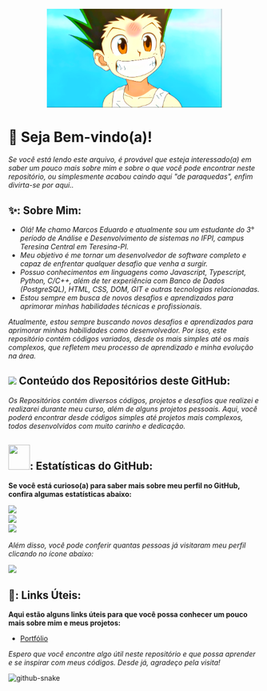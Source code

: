 <p align="center">
    <img width="350" src="./img.png">
</p>

# :wave: Seja Bem-vindo(a)!

*Se você está lendo este arquivo, é provável que esteja interessado(a) em saber um pouco mais sobre mim e sobre o que você pode encontrar neste repositório, ou simplesmente acabou caindo aqui "de paraquedas", enfim divirta-se por aqui..*

## ✨: Sobre Mim:
- *Olá! Me chamo Marcos Eduardo e atualmente sou um estudante do 3° período de Análise e Desenvolvimento de sistemas no IFPI, campus Teresina Central em Teresina-PI.*
- *Meu objetivo é me tornar um desenvolvedor de software completo e capaz de enfrentar qualquer desafio que venha a surgir.*
- *Possuo conhecimentos em linguagens como Javascript, Typescript, Python, C/C++, além de ter experiência com Banco de Dados (PostgreSQL), HTML, CSS, DOM, GIT e outras tecnologias relacionadas.*
- *Estou sempre em busca de novos desafios e aprendizados para aprimorar minhas habilidades técnicas e profissionais.*

*Atualmente, estou sempre buscando novos desafios e aprendizados para aprimorar minhas habilidades como desenvolvedor. Por isso, este repositório contém códigos variados, desde os mais simples até os mais complexos, que refletem meu processo de aprendizado e minha evolução na área.*

## <img src = "https://media2.giphy.com/media/QssGEmpkyEOhBCb7e1/giphy.gif?cid=ecf05e47a0n3gi1bfqntqmob8g9aid1oyj2wr3ds3mg700bl&rid=giphy.gif" width = 32px> Conteúdo dos Repositórios deste GitHub:
*Os Repositórios contém diversos códigos, projetos e desafios que realizei e realizarei durante meu curso, além de alguns projetos pessoais. Aqui, você poderá encontrar desde códigos simples até projetos mais complexos, todos desenvolvidos com muito carinho e dedicação.*

## <img src = "https://media.giphy.com/media/PBo18KBOkMqbRBhOXa/giphy.gif" height ="50" width="43" style="mix-blend-mode: multiply;"/>: Estatísticas do GitHub:
**Se você está curioso(a) para saber mais sobre meu perfil no GitHub, confira algumas estatísticas abaixo:**

![](https://github-readme-stats.vercel.app/api?username=Marcos1701&theme=dark&hide_border=false&include_all_commits=true&count_private=true)<br/>
![](https://github-readme-streak-stats.herokuapp.com/?user=Marcos1701&theme=dark&hide_border=false)<br/>
![](https://github-readme-stats.vercel.app/api/top-langs/?username=Marcos1701&theme=dark&hide_border=false&include_all_commits=true&count_private=true&layout=compact)

*Além disso, você pode conferir quantas pessoas já visitaram meu perfil clicando no ícone abaixo:*

[![](https://visitcount.itsvg.in/api?id=Marcos1701&label=Profile%20Views&color=12&icon=5&pretty=true)](https://visitcount.itsvg.in)

## 🔗: Links Úteis:
**Aqui estão alguns links úteis para que você possa conhecer um pouco mais sobre mim e meus projetos:**

- [Portfólio](https://marcos1701.github.io/Portfolio/index)

*Espero que você encontre algo útil neste repositório e que possa aprender e se inspirar com meus códigos. Desde já, agradeço pela visita!*

<picture>
  <source media="(prefers-color-scheme: dark)" srcset="https://raw.githubusercontent.com/tobiasmeyhoefer/tobiasmeyhoefer/output/github-snake-dark.svg" />
  <source media="(prefers-color-scheme: light)" srcset="https://raw.githubusercontent.com/tobiasmeyhoefer/tobiasmeyhoefer/output/github-snake.svg" />
  <img alt="github-snake" src="https://raw.githubusercontent.com/tobiasmeyhoefer/tobiasmeyhoefer/output/github-snake.svg" />
</picture>
